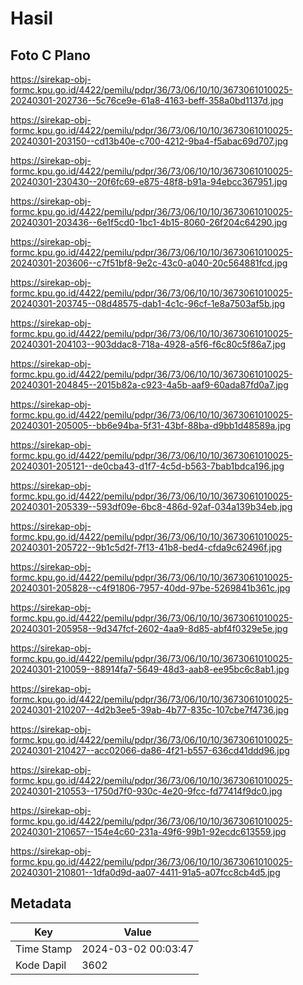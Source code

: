 # Hasil

## Foto C Plano

https://sirekap-obj-formc.kpu.go.id/4422/pemilu/pdpr/36/73/06/10/10/3673061010025-20240301-202736--5c76ce9e-61a8-4163-beff-358a0bd1137d.jpg

https://sirekap-obj-formc.kpu.go.id/4422/pemilu/pdpr/36/73/06/10/10/3673061010025-20240301-203150--cd13b40e-c700-4212-9ba4-f5abac69d707.jpg

https://sirekap-obj-formc.kpu.go.id/4422/pemilu/pdpr/36/73/06/10/10/3673061010025-20240301-230430--20f6fc69-e875-48f8-b91a-94ebcc367951.jpg

https://sirekap-obj-formc.kpu.go.id/4422/pemilu/pdpr/36/73/06/10/10/3673061010025-20240301-203436--6e1f5cd0-1bc1-4b15-8060-26f204c64290.jpg

https://sirekap-obj-formc.kpu.go.id/4422/pemilu/pdpr/36/73/06/10/10/3673061010025-20240301-203606--c7f51bf8-9e2c-43c0-a040-20c564881fcd.jpg

https://sirekap-obj-formc.kpu.go.id/4422/pemilu/pdpr/36/73/06/10/10/3673061010025-20240301-203745--08d48575-dab1-4c1c-96cf-1e8a7503af5b.jpg

https://sirekap-obj-formc.kpu.go.id/4422/pemilu/pdpr/36/73/06/10/10/3673061010025-20240301-204103--903ddac8-718a-4928-a5f6-f6c80c5f86a7.jpg

https://sirekap-obj-formc.kpu.go.id/4422/pemilu/pdpr/36/73/06/10/10/3673061010025-20240301-204845--2015b82a-c923-4a5b-aaf9-60ada87fd0a7.jpg

https://sirekap-obj-formc.kpu.go.id/4422/pemilu/pdpr/36/73/06/10/10/3673061010025-20240301-205005--bb6e94ba-5f31-43bf-88ba-d9bb1d48589a.jpg

https://sirekap-obj-formc.kpu.go.id/4422/pemilu/pdpr/36/73/06/10/10/3673061010025-20240301-205121--de0cba43-d1f7-4c5d-b563-7bab1bdca196.jpg

https://sirekap-obj-formc.kpu.go.id/4422/pemilu/pdpr/36/73/06/10/10/3673061010025-20240301-205339--593df09e-6bc8-486d-92af-034a139b34eb.jpg

https://sirekap-obj-formc.kpu.go.id/4422/pemilu/pdpr/36/73/06/10/10/3673061010025-20240301-205722--9b1c5d2f-7f13-41b8-bed4-cfda9c62496f.jpg

https://sirekap-obj-formc.kpu.go.id/4422/pemilu/pdpr/36/73/06/10/10/3673061010025-20240301-205828--c4f91806-7957-40dd-97be-5269841b361c.jpg

https://sirekap-obj-formc.kpu.go.id/4422/pemilu/pdpr/36/73/06/10/10/3673061010025-20240301-205958--9d347fcf-2602-4aa9-8d85-abf4f0329e5e.jpg

https://sirekap-obj-formc.kpu.go.id/4422/pemilu/pdpr/36/73/06/10/10/3673061010025-20240301-210059--88914fa7-5649-48d3-aab8-ee95bc6c8ab1.jpg

https://sirekap-obj-formc.kpu.go.id/4422/pemilu/pdpr/36/73/06/10/10/3673061010025-20240301-210207--4d2b3ee5-39ab-4b77-835c-107cbe7f4736.jpg

https://sirekap-obj-formc.kpu.go.id/4422/pemilu/pdpr/36/73/06/10/10/3673061010025-20240301-210427--acc02066-da86-4f21-b557-636cd41ddd96.jpg

https://sirekap-obj-formc.kpu.go.id/4422/pemilu/pdpr/36/73/06/10/10/3673061010025-20240301-210553--1750d7f0-930c-4e20-9fcc-fd77414f9dc0.jpg

https://sirekap-obj-formc.kpu.go.id/4422/pemilu/pdpr/36/73/06/10/10/3673061010025-20240301-210657--154e4c60-231a-49f6-99b1-92ecdc613559.jpg

https://sirekap-obj-formc.kpu.go.id/4422/pemilu/pdpr/36/73/06/10/10/3673061010025-20240301-210801--1dfa0d9d-aa07-4411-91a5-a07fcc8cb4d5.jpg


## Metadata

| Key        | Value               |
| ---------- | ------------------- |
| Time Stamp | 2024-03-02 00:03:47 |
| Kode Dapil | 3602                |



